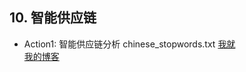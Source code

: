 ## 10. 智能供应链
+ Action1: 智能供应链分析 chinese_stopwords.txt 
[我就](https://github.com/chunliang001/homewook/blob/master/%E6%A0%B8%E5%BF%83BI%E7%8F%AD%2Bweek3%2B%E4%BD%99%E6%98%A5%E4%BA%AE/%E6%96%87%E6%9C%AC%E6%8A%84%E8%A2%AD%E8%87%AA%E5%8A%A8%E6%A3%80%E6%B5%8B%E5%88%86%E6%9E%90.ipynb)  
[我的博客](http://blog.csdn.net/guodongxiaren)  
